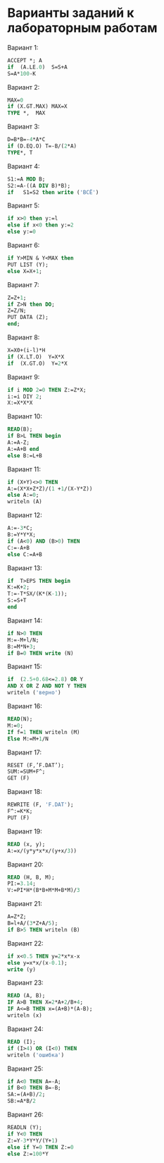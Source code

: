 # Варианты заданий к лабораторным работам

Вариант 1:
```pascal
ACCEPT *; A
if  (A.LE.0)  S=S+A
S=A*100-K
```

Вариант 2:
```pascal
МАХ=0
if (X.GT.MAX) MAX=X 
TYPE *,  MAX
```

Вариант 3:
```pascal
D=B*B=-4*A*C 
if (D.EQ.O) T=-B/(2*A)
TYPE*, T
```

Вариант 4:
```pascal
S1:=A MOD B;
S2:=A-((A DIV B)*B);
if   S1=S2 then write ('ВСЁ')
```

Вариант 5:
```pascal
if x>0 then y:=l
else if x<0 then y:=2
else y:=0
```

Вариант 6:
```pascal
if Y>MIN & Y<MAX then 
PUT LIST (Y);
else X=X+1;
```

Вариант 7:
```pascal
Z=Z+1;
if Z>N then DO;
Z=Z/N; 
PUT DATA (Z); 
end;
```

Вариант 8:
```pascal
X=X0+(i-l)*H 
if (X.LT.O)  Y=X*X
if  (X.GT.O)  Y=2*X
```
Вариант 9:
```pascal
if i MOD 2=0 THEN Z:=Z*X;
i:=i DIY 2; 
X:=X*X*X
```

Вариант 10:
```pascal
READ(B); 
if B>L THEN begin
A:=A-Z;
A:=A+B end
else B:=L+B
```

Вариант 11:
```pascal
if (X+Y)<>0 THEN
A:=(X*X+Z*Z)/(1 +1/(X-Y*Z))
else A:=0;
writeln (A)
```

Вариант 12:
```pascal
A:=-3*C;
B:=Y*Y*X;
if (A<0) AND (B>0) THEN
C:=-A+B 
else C:=A+B

```

Вариант 13:
```pascal
if  T>EPS THEN begin 
K:=K+2; 
T:=-T*SX/(K*(K-1));
S:=S+T
end
```

Вариант 14:
```pascal
if N>0 THEN
M:=-M+l/N; 
B:=M*N+3; 
if B=0 THEN write (N)
```

Вариант 15:
```pascal
if  (2.5+0.68<=2.8) OR Y
AND X OR Z AND NOT Y THEN
writeln ('верно')
```

Вариант 16:
```pascal
READ(N);
M:=0;
If f=1 THEN writeln (M)
Else M:=M+1/N
```

Вариант 17:
```pascal
RESET (F,’F.DAT’);
SUM:=SUM+F^; 
GET (F)
```

Вариант 18:
```pascal
REWRITE (F, 'F.DAT'); 
F^:=K*K; 
PUT (F)
```

Вариант 19:
```pascal
READ (x, y);
A:=x/(y*y*x*x/(y+x/3))
```

Вариант 20:
```pascal
READ (H, В, М);
PI:=3.14; 
V:=PI*H*(B*B+M*M+B*M)/3
```

Вариант 21:
```pascal
A=Z*Z;
B=l+A/(3*Z+A/5);
if B>5 THEN writeln (B)
```

Вариант 22:
```pascal
if x<0.5 THEN y=2*x*x-x 
else y=x*x/(x-0.1); 
write (y)
```

Вариант 23:
```pascal
READ (A, B);
IF A>B THEN X=2*A+2/B+4; 
IF A<=B THEN x=(A+B)*(A-B);
writeln (x)
```

Вариант 24:
```pascal
READ (I);
if (I>4) OR (I<0) THEN
writeln ('ошибка')
```

Вариант 25:
```pascal
if A<0 THEN A=-A;
if B<0 THEN B=-B;
SA:=(A+B)/2;
SB:=A*B/2
```

Вариант 26:
```pascal
READLN (Y); 
if Y<0 THEN
Z:=Y-3*Y*Y/(Y+1)
else if Y=0 THEN Z:=0 
else Z:=100*Y
```
